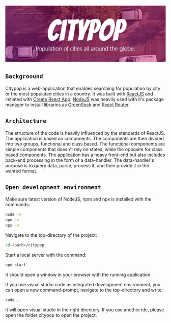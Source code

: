 ![CityPop](docs/images/citypop.png)


## `Backgroound`
Citypop is a web-application that enables searching for population by city or the most populated cities in a country. It was built with [ReactJS](https://reactjs.org/) and initiated with [Create React App](https://github.com/facebook/create-react-app). [NodeJS](https://nodejs.org/en/) was heavily used with it's package manager to install libraries as [GreenSock](https://greensock.com/react/) and [React Router](https://reactrouter.com/).

## `Architecture`
The structure of the code is heavily influenced by the standards of ReactJS. The application is based on components. The components are then divided into two groups, functional and class based. The functional components are simple components that doesn't rely on states, while the opposite for class based components. The application has a heavy front-end but also includes back-end processing in the form of a data-handler. The data-handler's purpose is to query data, parse, process it, and then provide it in the wanted format.

## `Open development environment`
Make sure latest version of NodeJS, npm and npx is installed with the commands:
```bash
node -v
npm -v
npx -v
```
Navigate to the top-directory of the project:
```bash
cd <path>/citypop
```
Start a local server with the command:
```bash
npm start
```
It should open a window in your browser with the running application.

If you use visual studio code as integrated development environment, you can open a new command-prompt, navigate to the top-directory and write:
```bash
code .
```
It will open visual studio in the right directory. If you use another ide, please open the folder citypop to open the project.

